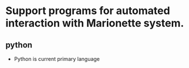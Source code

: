 
# Support programs for automated interaction with Marionette system.

## python

* Python is current primary language



